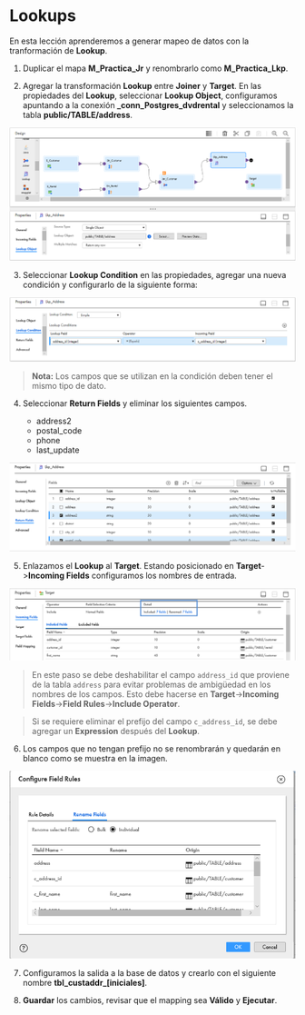 # Lookups

En esta lección aprenderemos a generar mapeo de datos con la tranformación de **Lookup**.

1. Duplicar el mapa **M_Practica_Jr** y renombrarlo como **M_Practica_Lkp**.

2. Agregar la transformación **Lookup** entre **Joiner** y **Target**. En las propiedades del **Lookup**, seleccionar **Lookup Object**, configuramos apuntando a la conexión **_conn_Postgres_dvdrental** y seleccionamos la tabla **public/TABLE/address**.

![LKP](images/img_mlkp_01.png)

3. Seleccionar **Lookup Condition** en las propiedades, agregar una nueva condición y configurarlo de la siguiente forma:

![LKP](images/img_mlkp_02.png)

> **Nota:** Los campos que se utilizan en la condición deben tener el mismo tipo de dato.

4. Seleccionar **Return Fields** y eliminar los siguientes campos.

	- address2
	- postal_code
	- phone
	- last_update

![LKP](images/img_mlkp_03.png)

5. Enlazamos el **Lookup** al **Target**. Estando posicionado en **Target**->**Incoming Fields** configuramos los nombres de entrada.

![LKP](images/img_mlkp_04.png)

> En este paso se debe deshabilitar el campo `address_id` que proviene de la tabla `address` para evitar problemas de ambigüedad en los nombres de los campos. Esto debe hacerse en  **Target**->**Incoming Fields**->**Field Rules**->**Include Operator**.

> Si se requiere eliminar el prefijo del campo `c_address_id`, se debe agregar un **Expression** después del **Lookup**.

6. Los campos que no tengan prefijo no se renombrarán y quedarán en blanco como se muestra en la imagen. 

![LKP](images/img_mlkp_05.png)

7. Configuramos la salida a la base de datos y crearlo con el siguiente nombre **tbl_custaddr_[iniciales]**.

8. **Guardar** los cambios, revisar que el mapping sea **Válido** y **Ejecutar**.
